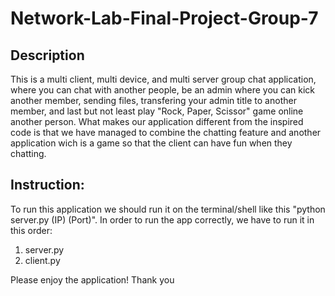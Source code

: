 # Network-Lab-Final-Project-Group-7

## Description
This is a multi client, multi device, and multi server group chat application, where you can chat with another people, be an admin where you can kick another member, sending files, transfering your admin title to another member, and last but not least play "Rock, Paper, Scissor" game online another person. What makes our application different from the inspired code is that we have managed to combine the chatting feature and another application wich is a game so that the client can have fun when they chatting.

## Instruction:
To run this application we should run it on the terminal/shell like this "python server.py (IP) (Port)".
In order to run the app correctly, we have to run it in this order:
1. server.py
2. client.py

Please enjoy the application!
Thank you
